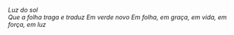 *Luz do sol<BR>
Que a folha traga e traduz
Em verde novo
Em folha, em graça, em vida, em força, em luz*
